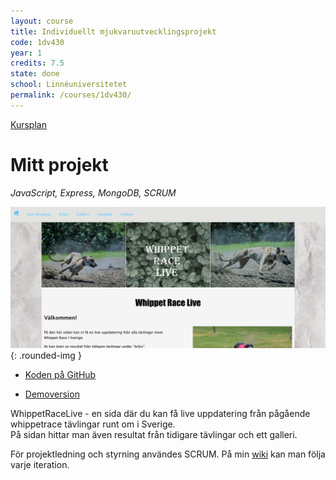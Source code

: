 ```yaml
---
layout: course
title: Individuellt mjukvaruutvecklingsprojekt
code: 1dv430
year: 1
credits: 7.5
state: done
school: Linnéuniversitetet
permalink: /courses/1dv430/
---
```


[Kursplan](/files/courseplan/1dv430.pdf)

Mitt projekt
===
*JavaScript, Express, MongoDB, SCRUM*

![whippetrace-live](/files/images/whippetrace-live.jpg){: .rounded-img }

- [Koden på GitHub](https://github.com/afandrey/Mjukvaruutvecklingsprojekt/tree/master/af222ug-project)

- [Demoversion](http://whippetrace-live.herokuapp.com/)

WhippetRaceLive - en sida där du kan få live uppdatering från pågående whippetrace tävlingar runt om i Sverige.   
På sidan hittar man även resultat från tidigare tävlingar och ett galleri.

För projektledning och styrning användes SCRUM. På min [wiki](https://github.com/afandrey/Mjukvaruutvecklingsprojekt/wiki) kan man följa varje iteration.